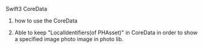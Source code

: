 Swift3 CoreData

1. how to use the CoreData

2. Able to keep "LocalIdentifiers(of PHAsset)" in CoreData in order to show a specified image photo image in photo lib.


